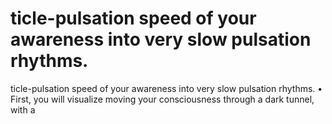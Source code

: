 # ticle-pulsation speed of your awareness into very slow pulsation rhythms.

ticle-pulsation speed of your awareness into very slow pulsation rhythms.
• First, you will visualize moving your consciousness through a dark tunnel, with a